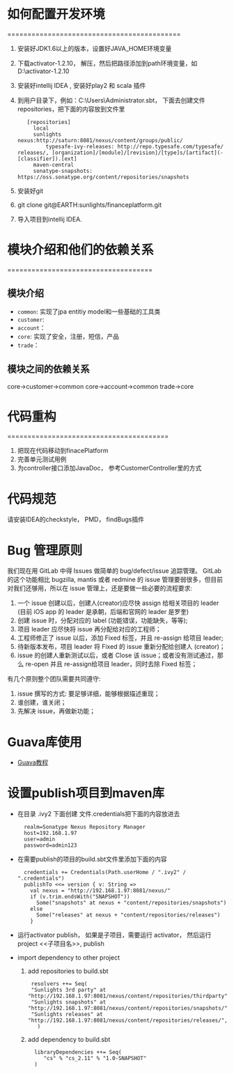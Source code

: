 # 如何配置开发环境
===========================================
1. 安装好JDK1.6以上的版本，设置好JAVA_HOME环境变量
2. 下载activator-1.2.10， 解压，然后把路径添加到path环境变量，如D:\activator-1.2.10
3. 安装好intellij IDEA , 安装好play2 和 scala 插件
4. 到用户目录下，例如：C:\Users\Administrator\.sbt， 下面去创建文件repositories，把下面的内容放到文件里

          [repositories]
            local
            sunlights nexus:http://saturn:8081/nexus/content/groups/public/
                typesafe-ivy-releases: http://repo.typesafe.com/typesafe/            releases/, [organization]/[module]/[revision]/[type]s/[artifact](-[classifier]).[ext]
            maven-central
            sonatype-snapshots: https://oss.sonatype.org/content/repositories/snapshots
5. 安装好git
6. git clone git@EARTH:sunlights/financeplatform.git
7. 导入项目到intellij IDEA.

# 模块介绍和他们的依赖关系
====================================
## 模块介绍
* `common`: 实现了jpa entitiy model和一些基础的工具类
* `customer`:
* `account`：
* `core`: 实现了安全，注册，短信，产品
* `trade`：

## 模块之间的依赖关系
core->customer->common
core->account->common
trade->core

# 代码重构
========================================
1. 把现在代码移动到finacePlatform
2. 完善单元测试用例
3. 为controller接口添加JavaDoc， 参考CustomerController里的方式


# 代码规范
请安装IDEA的checkstyle， PMD， findBugs插件

# Bug 管理原则
我们现在用 GitLab 中得 Issues 做简单的 bug/defect/issue 追踪管理。 GitLab 的这个功能相比 bugzilla, mantis 或者 redmine 的 issue 管理要弱很多，但目前对我们还够用，所以在 issue 管理上，还是要做一些必要的流程要求:

1. 一个 issue 创建以后，创建人(creator)应尽快 assign 给相关项目的 leader (目前 iOS app 的 leader 是承朝，后端和官网的 leader 是罗奎)
2. 创建 issue 时，分配对应的 label (功能错误，功能缺失，等等);
3. 项目 leader 应尽快将 issue 再分配给对应的工程师；
4. 工程师修正了 issue 以后，添加 Fixed 标签，并且 re-assign 给项目 leader;
5. 待新版本发布，项目 leader 将 Fixed 的 issue 重新分配给创建人 (creator)；
6. issue 的创建人重新测试以后，或者 Close 该 issue；或者没有测试通过，那么 re-open 并且 re-assign给项目 leader，同时去除 Fixed 标签；

有几个原则整个团队需要共同遵守:
1. issue 撰写的方式: 要足够详细，能够根据描述重现；
2. 谁创建，谁关闭；
3. 先解决 issue，再做新功能；


# Guava库使用
* [Guava教程](http://outofmemory.cn/java/guava/)

# 设置publish项目到maven库
* 在目录 .ivy2 下面创建 文件.credentials把下面的内容放进去

        realm=Sonatype Nexus Repository Manager
        host=192.168.1.97
        user=admin
        password=admin123

* 在需要publish的项目的build.sbt文件里添加下面的内容

        credentials += Credentials(Path.userHome / ".ivy2" / ".credentials")
        publishTo <<= version { v: String =>
          val nexus = "http://192.168.1.97:8081/nexus/"
          if (v.trim.endsWith("SNAPSHOT"))
            Some("snapshots" at nexus + "content/repositories/snapshots")
          else
            Some("releases" at nexus + "content/repositories/releases")
          }

* 运行activator publish， 如果是子项目，需要运行 activator， 然后运行 project <<子项目名>>,  publish


* import dependency to other project

    1. add repositories to build.sbt
    
            resolvers ++= Seq(
            "Sunlights 3rd party" at "http://192.168.1.97:8081/nexus/content/repositories/thirdparty",
            "Sunlights snapshots" at "http://192.168.1.97:8081/nexus/content/repositories/snapshots/",
            "Sunlights releases" at "http://192.168.1.97:8081/nexus/content/repositories/releases/",
              )
      
    2. add dependency to build.sbt
     
             libraryDependencies ++= Seq(
                "cs" % "cs_2.11" % "1.0-SNAPSHOT"
             )











